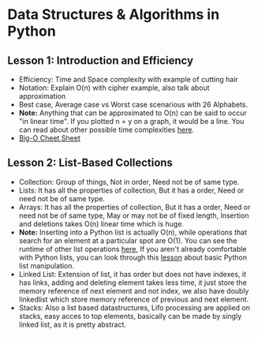 # Data Structures & Algorithms in Python
## Lesson 1: Introduction and Efficiency
* Efficiency: Time and Space complexity with example of cutting hair
* Notation: Explain O(n) with cipher example, also talk about approximation
* Best case, Average case vs Worst case scenarious with 26 Alphabets.
* **Note:** Anything that can be approximated to O(n) can be said to occur "in linear time". If you plotted n = y on a graph, it would be a line. You can read about other possible time complexities [here](https://en.wikipedia.org/wiki/Time_complexity#Table_of_common_time_complexities).
* [Big-O Cheet Sheet](http://bigocheatsheet.com/)

## Lesson 2: List-Based Collections
* Collection: Group of things, Not in order, Need not be of same type.
* Lists: It has all the properties of collection, But it has a order, Need or need not be of same type.
* Arrays: It has all the properties of collection, But it has a order, Need or need not be of same type, May or may not be of fixed length, Insertion and deletions takes O(n) linear time which is huge.
* **Note:** Inserting into a Python list is actually O(n), while operations that search for an element at a particular spot are O(1). You can see the runtime of other list operations [here](https://wiki.python.org/moin/TimeComplexity), If you aren't already comfortable with Python lists, you can look through this [lesson](https://developers.google.com/edu/python/lists) about basic Python list manipulation.
* Linked List: Extension of list, it has order but does not have indexes, it has links, adding and deleting element takes less time, it just store the memory reference of next element and not index, we also have doubly linkedlist which store memory reference of previous and next element.
* Stacks: Also a list based datastructures, Lifo processing are applied on stacks, easy acces to top elements, basically can be made by singly linked list, as it is  pretty abstract.

